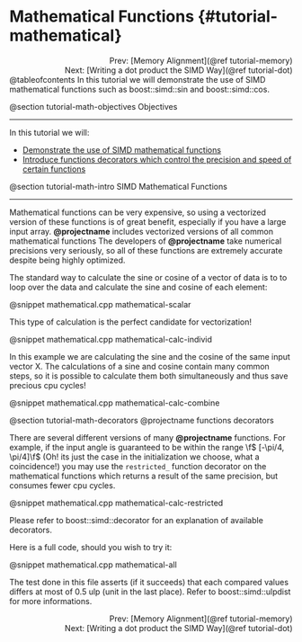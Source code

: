 Mathematical Functions {#tutorial-mathematical}
=========

<div style="text-align: right;" markdown="1">Prev: [Memory Alignment](@ref tutorial-memory)</div>
<div style="text-align: right;" markdown="1">Next: [Writing a dot product the SIMD Way](@ref tutorial-dot)</div>
@tableofcontents
In this tutorial we will demonstrate the use of SIMD mathematical functions
such as boost::simd::sin and boost::simd::cos.

@section tutorial-math-objectives Objectives

-------------------------------------

In this tutorial we will:
- [Demonstrate the use of SIMD mathematical functions](#tutorial-math-intro)
- [Introduce functions decorators which control the precision and speed of certain functions](#tutorial-math-decorators)

@section tutorial-math-intro SIMD Mathematical Functions

-------------------------------------

Mathematical functions can be very expensive, so using a vectorized version of
these functions is of great benefit, especially if you have a large input array.
**@projectname**  includes vectorized versions of all common mathematical functions
The developers of **@projectname** take numerical precisions very seriously, so all of these
functions are extremely accurate despite being highly optimized.

The standard way to calculate the sine or cosine of a vector of data is to to loop over the data
and calculate the sine and cosine of each element:

@snippet mathematical.cpp mathematical-scalar

This type of calculation is the perfect candidate for vectorization!

@snippet mathematical.cpp mathematical-calc-individ

In this example we are calculating the sine and the cosine of the same input vector X. The calculations
of a sine and cosine contain many common steps, so it is possible to calculate them both simultaneously
and thus save precious cpu cycles!

@snippet mathematical.cpp mathematical-calc-combine

@section tutorial-math-decorators @projectname functions decorators

There are several different versions of many **@projectname** functions. For
example, if the input angle is guaranteed to be within the range
\f$ [-\pi/4, \pi/4]\f$ (Oh! its just the case in the initialization we choose, what a coincidence!)
you may use the `restricted_` function decorator on the mathematical functions
which returns a result of the same precision, but consumes fewer cpu cycles.

@snippet mathematical.cpp mathematical-calc-restricted

Please refer to boost::simd::decorator for an explanation of available decorators.

Here is a full code, should you wish to try it:

@snippet mathematical.cpp mathematical-all

The test done in this file asserts (if it succeeds) that each compared values differs
at most of 0.5 ulp (unit in the last place). Refer to boost::simd::ulpdist for more informations.

<div style="text-align: right;" markdown="1">Prev: [Memory Alignment](@ref tutorial-memory)</div>
<div style="text-align: right;" markdown="1">Next: [Writing a dot product the SIMD Way](@ref tutorial-dot)</div>
